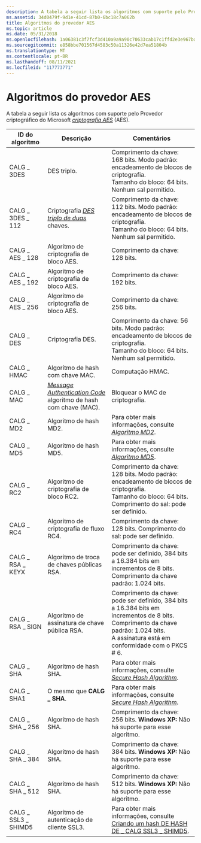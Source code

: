 ```yaml
---
description: A tabela a seguir lista os algoritmos com suporte pelo Provedor criptográfico do Microsoft criptografia AES (AES).
ms.assetid: 34d0479f-9d1e-41cd-87b0-6bc18c7a062b
title: Algoritmos do provedor AES
ms.topic: article
ms.date: 05/31/2018
ms.openlocfilehash: 1a06381c3f7fcf3d410a9a9a90c70633cab17c1ffd2e3e967ba6f3e7c3787fbb
ms.sourcegitcommit: e858bbe701567d4583c50a11326e42d7ea51804b
ms.translationtype: MT
ms.contentlocale: pt-BR
ms.lasthandoff: 08/11/2021
ms.locfileid: "117773771"
---
```

# <a name="aes-provider-algorithms"></a>Algoritmos do provedor AES

A tabela a seguir lista os algoritmos com suporte pelo Provedor criptográfico do Microsoft [*criptografia AES*](../secgloss/a-gly.md) (AES).



| ID do algoritmo       | Descrição                                                                                                                                                     | Comentários                                                                                                                                                   |
|--------------------|-----------------------------------------------------------------------------------------------------------------------------------------------------------------|------------------------------------------------------------------------------------------------------------------------------------------------------------|
| CALG \_ 3DES         | DES triplo.                                                                                                                                                     | Comprimento da chave: 168 bits. Modo padrão: encadeamento de blocos de criptografia.<br/> Tamanho do bloco: 64 bits.<br/> Nenhum sal permitido.<br/>                          |
| CALG \_ 3DES \_ 112    | Criptografia [*DES triplo de duas*](../secgloss/t-gly.md) chaves.                                                            | Comprimento da chave: 112 bits. Modo padrão: encadeamento de blocos de criptografia.<br/> Tamanho do bloco: 64 bits.<br/> Nenhum sal permitido.<br/>                          |
| CALG \_ AES \_ 128     | Algoritmo de criptografia de bloco AES.                                                                                                                                 | Comprimento da chave: 128 bits.                                                                                                                                      |
| CALG \_ AES \_ 192     | Algoritmo de criptografia de bloco AES.                                                                                                                                 | Comprimento da chave: 192 bits.                                                                                                                                      |
| CALG \_ AES \_ 256     | Algoritmo de criptografia de bloco AES.                                                                                                                                 | Comprimento da chave: 256 bits.                                                                                                                                      |
| CALG \_ DES          | Criptografia DES.                                                                                                                                                 | Comprimento da chave: 56 bits. Modo padrão: encadeamento de blocos de criptografia.<br/> Tamanho do bloco: 64 bits.<br/> Nenhum sal permitido.<br/>                           |
| CALG \_ HMAC         | Algoritmo de hash com chave MAC.                                                                                                                                       | Computação HMAC.                                                                                                                                          |
| CALG \_ MAC          | [*Message Authentication Code*](../secgloss/m-gly.md) algoritmo de hash com chave (MAC). | Bloquear o MAC de criptografia.                                                                                                                                          |
| CALG \_ MD2          | Algoritmo de hash MD2.                                                                                                                                          | Para obter mais informações, consulte [*Algoritmo MD2*](../secgloss/m-gly.md).                                       |
| CALG \_ MD5          | Algoritmo de hash MD5.                                                                                                                                          | Para obter mais informações, consulte [*Algoritmo MD5*](../secgloss/m-gly.md).                                       |
| CALG \_ RC2          | Algoritmo de criptografia de bloco RC2.                                                                                                                                 | Comprimento da chave: 128 bits. Modo padrão: encadeamento de blocos de criptografia.<br/> Tamanho do bloco: 64 bits.<br/> Comprimento do sal: pode ser definido.<br/>                  |
| CALG \_ RC4          | Algoritmo de criptografia de fluxo RC4.                                                                                                                                | Comprimento da chave: 128 bits. Comprimento do sal: pode ser definido.<br/>                                                                                                  |
| CALG \_ RSA \_ KEYX    | Algoritmo de troca de chaves públicas RSA.                                                                                                                              | Comprimento da chave: pode ser definido, 384 bits a 16.384 bits em incrementos de 8 bits. Comprimento da chave padrão: 1.024 bits.<br/>                                            |
| CALG \_ RSA \_ SIGN    | Algoritmo de assinatura de chave pública RSA.                                                                                                                             | Comprimento da chave: pode ser definido, 384 bits a 16.384 bits em incrementos de 8 bits. Comprimento da chave padrão: 1.024 bits.<br/> A assinatura está em conformidade com o PKCS \# 6.<br/> |
| CALG \_ SHA          | Algoritmo de hash SHA.                                                                                                                                          | Para obter mais informações, consulte [*Secure Hash Algorithm*](../secgloss/s-gly.md).               |
| CALG \_ SHA1         | O mesmo que **CALG \_ SHA**.                                                                                                                                          | Para obter mais informações, consulte [*Secure Hash Algorithm*](../secgloss/s-gly.md).               |
| CALG \_ SHA \_ 256     | Algoritmo de hash SHA.                                                                                                                                          | Comprimento da chave: 256 bits. **Windows XP:** Não há suporte para esse algoritmo.<br/>                                                                           |
| CALG \_ SHA \_ 384     | Algoritmo de hash SHA.                                                                                                                                          | Comprimento da chave: 384 bits. **Windows XP:** Não há suporte para esse algoritmo.<br/>                                                                           |
| CALG \_ SHA \_ 512     | Algoritmo de hash SHA.                                                                                                                                          | Comprimento da chave: 512 bits. **Windows XP:** Não há suporte para esse algoritmo.<br/>                                                                           |
| CALG \_ SSL3 \_ SHIMD5 | Algoritmo de autenticação de cliente SSL3.                                                                                                                           | Para obter mais informações, consulte [Criando um hash DE HASH DE \_ CALG SSL3 \_ SHIMD5](creating-a-calg-ssl3-shamd5-hash.md).                                                      |



 

 

 
